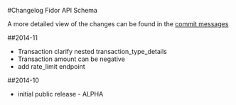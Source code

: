 #Changelog Fidor API Schema

A more detailed view of the changes can be found in the [commit messages](https://github.com/fidor/fidor_schema/commits/)

##2014-11

* Transaction clarify nested transaction_type_details
* Transaction amount can be negative
* add rate_limit endpoint

##2014-10

* initial public release - ALPHA
